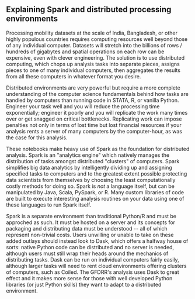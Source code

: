 
## Explaining Spark and distributed processing environments

Processing mobility datasets at the scale of India, Bangladesh, or other highly populous countries requires computing resources well beyond those of any individual computer. Datasets will stretch into the billions of rows / hundreds of gigabytes and spatial operations on each row can be expensive, even with clever engineering. The solution is to use distributed computing, which chops up analysis tasks into separate pieces, assigns pieces to one of many individual computers, then aggregates the results from all these computers in whatever format you desire.

Distributed environments are very powerful but require a more complete understanding of the computer science fundamentals behind how tasks are handled by computers than running code in STATA, R, or vanilla Python. Engineer your task well and you will reduce the processing time exponentially; engineer it poorly and you will replicate the work many times over or get snagged on critical bottlenecks. Replicating work can impose penalties not only in terms of lost time but lost financial resources if your analysis rents a server of many computers by the computer-hour, as was the case for this analysis.

These notebooks make heavy use of Spark as the foundation for distributed analysis. Spark is an "analytics engine"  which natively manages the distribution of tasks amongst distributed "clusters" of computers. Spark simplifies big data analytics by intelligently dividing up and assigning specified tasks to computers and to the greatest extent possible protecting data scientists from themselves by choosing the least computationally costly methods for doing so. Spark is *not* a language itself, but can be manipulated by Java, Scala, PySpark, or R. Many custom libraries of code are built to execute interesting analysis routines on your data using one of these languages to run Spark itself.

Spark is a separate environment than traditional Python/R and must be approched as such. It must be hosted on a server and its concepts for packaging and distributing data must be understood -- all of which represent non-trivial costs. Users unwilling or unable to take on these added outlays should instead look to Dask, which offers a halfway house of sorts: native Python code can be distributed and no server is needed, although users must still wrap their heads around the mechanics of distributing tasks. Dask can be run on individual computers fairly easily, although larger tasks will need to rent cloud environments offering clusters of computers, such as Coiled. The GFDRR's analysis uses Dask to great effect and it makes more sense for those with well developed Python libraries (or just Python skills) they want to adapt to a distributed environment.
